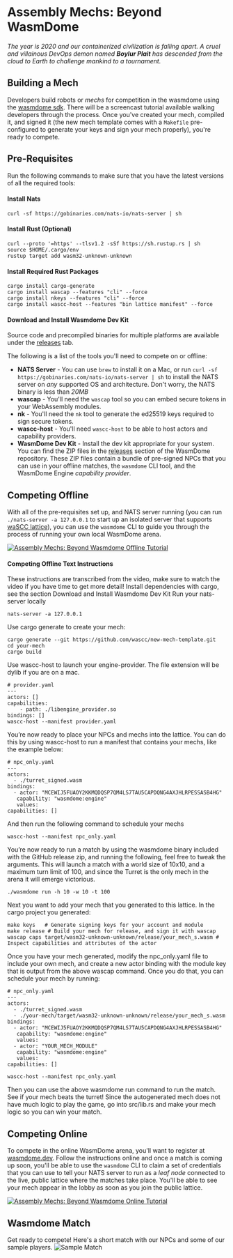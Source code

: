 # Assembly Mechs: Beyond WasmDome

_The year is 2020 and our containerized civilization is falling apart. A cruel and villainous DevOps demon named **Boylur Plait** has descended from the cloud to Earth to challenge mankind to a tournament._

## Building a Mech

Developers build robots or _mechs_ for competition in the wasmdome using the [wasmdome sdk](https://docs.rs/wasmdome-mech-sdk). There will be a screencast tutorial available walking developers through the process. Once you've created your mech, compiled it, and signed it (the new mech template comes with a `Makefile` pre-configured to generate your keys and sign your mech properly), you're ready to compete.

## Pre-Requisites

Run the following commands to make sure that you have the latest versions of all the required tools:


#### Install Nats
```
curl -sf https://gobinaries.com/nats-io/nats-server | sh
```

#### Install Rust (Optional)
```
curl --proto '=https' --tlsv1.2 -sSf https://sh.rustup.rs | sh
source $HOME/.cargo/env
rustup target add wasm32-unknown-unknown
```

#### Install Required Rust Packages
```
cargo install cargo-generate
cargo install wascap --features "cli" --force
cargo install nkeys --features "cli" --force
cargo install wascc-host --features "bin lattice manifest" --force
```

#### Download and Install Wasmdome Dev Kit
Source code and precompiled binaries for multiple platforms are available under the [releases](https://github.com/wascc/wasmdome/releases) tab.

The following is a list of the tools you'll need to compete on or offline:

* **NATS Server** - You can use `brew` to install it on a Mac, or run `curl -sf https://gobinaries.com/nats-io/nats-server | sh` to install the NATS server on _any_ supported OS and architecture. Don't worry, the NATS binary is less than _20MB_
* **wascap** - You'll need the `wascap` tool so you can embed secure tokens in your WebAssembly modules.
* **nk** - You'll need the `nk` tool to generate the ed25519 keys required to sign secure tokens. 
* **wascc-host** - You'll need `wascc-host` to be able to host actors and capability providers. 
* **WasmDome Dev Kit** - Install the dev kit appropriate for your system. You can find the ZIP files in the [releases](https://github.com/wascc/wasmdome/releases) section of the WasmDome repository. These ZIP files contain a bundle of pre-signed NPCs that you can use in your offline matches, the `wasmdome` CLI tool, and the WasmDome Engine _capability provider_.

## Competing Offline

With all of the pre-requisites set up, and NATS server running (you can run `./nats-server -a 127.0.0.1` to start up an isolated server that supports [waSCC lattice](https://wascc.dev/docs/lattice/overview/)), you can use the `wasmdome` CLI to guide you through the process of running your own local WasmDome arena.

[![Assembly Mechs: Beyond Wasmdome Offline Tutorial](http://img.youtube.com/vi/xjy61n7frHo/0.jpg)](http://www.youtube.com/watch?v=xjy61n7frHo "Assembly Mechs: Beyond Wasmdome Offline Tutorial")

#### Competing Offline Text Instructions
These instructions are transcribed from the video, make sure to watch the video if you have time to get more detail!
Install dependencies with cargo, see the section Download and Install Wasmdome Dev Kit
Run your nats-server locally
```
nats-server -a 127.0.0.1
```

Use cargo generate to create your mech:
```
cargo generate --git https://github.com/wascc/new-mech-template.git
cd your-mech
cargo build
```

Use wascc-host to launch your engine-provider. The file extension will be dylib if you are on a mac.
```
# provider.yaml
---
actors: []
capabilities:
    - path: ./libengine_provider.so
bindings: []
wascc-host --manifest provider.yaml
```
You’re now ready to place your NPCs and mechs into the lattice. You can do this by using wascc-host to run a manifest that contains your mechs, like the example below:
```
# npc_only.yaml
---
actors:
  - ./turret_signed.wasm
bindings:
  - actor: "MCEWIJ5FUAOY2KKMQDQSP7QM4LS7TAU5CAPDQNG4AXJHLRPESSASB4HG"
   capability: "wasmdome:engine"
   values:
capabilities: []
```
And then run the following command to schedule your mechs
```
wascc-host --manifest npc_only.yaml
```
You’re now ready to run a match by using the wasmdome binary included with the GitHub release zip, and running the following, feel free to tweak the arguments. This will launch a match with a world size of 10x10, and a maximum turn limit of 100, and since the Turret is the only mech in the arena it will emerge victorious. 

```
./wasmdome run -h 10 -w 10 -t 100
```

Next you want to add your mech that you generated to this lattice. In the cargo project you generated:
```
make keys   # Generate signing keys for your account and module
make release # Build your mech for release, and sign it with wascap
wascap caps target/wasm32-unknown-unknown/release/your_mech_s.wasm # Inspect capabilities and attributes of the actor
```

Once you have your mech generated, modify the npc_only.yaml file to include your own mech, and create a new actor binding with the module key that is output from the above wascap command. Once you do that, you can schedule your mech by running:
```
# npc_only.yaml
---
actors:
  - ./turret_signed.wasm
  - ./your-mech/target/wasm32-unknown-unknown/release/your_mech_s.wasm
bindings:
  - actor: "MCEWIJ5FUAOY2KKMQDQSP7QM4LS7TAU5CAPDQNG4AXJHLRPESSASB4HG"
   capability: "wasmdome:engine"
   values:
  - actor: "YOUR_MECH_MODULE"
   capability: "wasmdome:engine"
   values:
capabilities: []
```
```
wascc-host --manifest npc_only.yaml
```
Then you can use the above wasmdome run command to run the match. See if your mech beats the turret! Since the autogenerated mech does not have much logic to play the game, go into src/lib.rs and make your mech logic so you can win your match.

## Competing Online

To compete in the online WasmDome arena, you'll want to register at [wasmdome.dev](https://wasmdome.dev). Follow the instructions online and once a match is coming up soon, you'll be able to use the `wasmdome` CLI to claim a set of credentials that you can use to tell your NATS server to run as a _leaf node_ connected to the live, public lattice where the matches take place. You'll be able to see your mech appear in the lobby as soon as you join the public lattice.

[![Assembly Mechs: Beyond Wasmdome Online Tutorial](http://img.youtube.com/vi/PBQ1tyeXrCA/0.jpg)](http://www.youtube.com/watch?v=PBQ1tyeXrCA "Assembly Mechs: Beyond Wasmdome Online Tutorial")

## Wasmdome Match
Get ready to compete! Here's a short match with our NPCs and some of our sample players.
![Sample Match](https://github.com/wascc/wasmdome/blob/master/wasmdome_match.gif)
